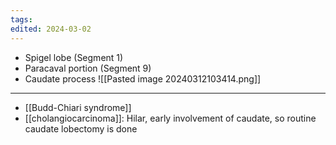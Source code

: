 ```yaml
---
tags: 
edited: 2024-03-02
---
```

- Spigel lobe (Segment 1)
- Paracaval portion (Segment 9)
- Caudate process 
![[Pasted image 20240312103414.png]]




---
- [[Budd-Chiari syndrome]] 
- [[cholangiocarcinoma]]: Hilar, early involvement of caudate, so routine caudate lobectomy is done 